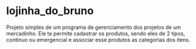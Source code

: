 # lojinha_do_bruno
Projeto simples de um programa de gerenciamento dos projetos de um mercadinho. Ele te permite cadastrar os produtos, sendo eles de 2 tipos, continuo ou emergencial e associar esse produtos as categorias dos itens.
